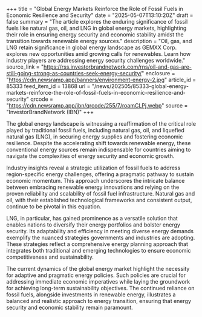 +++
title = "Global Energy Markets Reinforce the Role of Fossil Fuels in Economic Resilience and Security"
date = "2025-05-07T13:10:20Z"
draft = false
summary = "The article explores the enduring significance of fossil fuels like natural gas, oil, and LNG in global energy markets, highlighting their role in ensuring energy security and economic stability amidst the transition towards renewable energy sources."
description = "Oil, gas, and LNG retain significance in global energy landscape as GEMXX Corp. explores new opportunities amid growing calls for renewables. Learn how industry players are addressing energy security challenges worldwide."
source_link = "https://rss.investorbrandnetwork.com/rns/oil-and-gas-are-still-going-strong-as-countries-seek-energy-security/"
enclosure = "https://cdn.newsramp.app/banners/environment-energy-2.jpg"
article_id = 85333
feed_item_id = 13868
url = "/news/202505/85333-global-energy-markets-reinforce-the-role-of-fossil-fuels-in-economic-resilience-and-security"
qrcode = "https://cdn.newsramp.app/ibn/qrcode/255/7/roamCLPj.webp"
source = "InvestorBrandNetwork (IBN)"
+++

<p>The global energy landscape is witnessing a reaffirmation of the critical role played by traditional fossil fuels, including natural gas, oil, and liquefied natural gas (LNG), in securing energy supplies and fostering economic resilience. Despite the accelerating shift towards renewable energy, these conventional energy sources remain indispensable for countries aiming to navigate the complexities of energy security and economic growth.</p><p>Industry insights reveal a strategic utilization of fossil fuels to address region-specific energy challenges, offering a pragmatic pathway to sustain economic momentum. This approach underscores the intricate balance between embracing renewable energy innovations and relying on the proven reliability and scalability of fossil fuel infrastructure. Natural gas and oil, with their established technological frameworks and consistent output, continue to be pivotal in this equation.</p><p>LNG, in particular, has gained prominence as a versatile solution that enables nations to diversify their energy portfolios and bolster energy security. Its adaptability and efficiency in meeting diverse energy demands exemplify the nuanced strategies governments and industries are adopting. These strategies reflect a comprehensive energy planning approach that integrates both traditional and emerging technologies to ensure economic competitiveness and sustainability.</p><p>The current dynamics of the global energy market highlight the necessity for adaptive and pragmatic energy policies. Such policies are crucial for addressing immediate economic imperatives while laying the groundwork for achieving long-term sustainability objectives. The continued reliance on fossil fuels, alongside investments in renewable energy, illustrates a balanced and realistic approach to energy transition, ensuring that energy security and economic stability remain paramount.</p>
